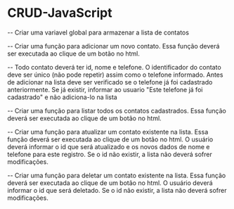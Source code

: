 # CRUD-JavaScript

-- Criar uma variavel global para armazenar a lista de contatos

-- Criar uma função para adicionar um novo contato. Essa função deverá ser executada ao clique de um botão no html.

-- Todo contato deverá ter id, nome e telefone. O identificador do contato deve ser único (não pode repetir) assim como o telefone informado. Antes de adicionar na lista deve ser verificado se o telefone já foi cadastrado anteriormente. Se já existir, informar ao usuario "Este telefone já foi cadastrado" e não adiciona-lo na lista

-- Criar uma função para listar todos os contatos cadastrados. Essa função deverá ser executada ao clique de um botão no html.

-- Criar uma função para atualizar um contato existente na lista. Essa função deverá ser executada ao clique de um botão no html. O usuário deverá informar o id que será atualizado e os novos dados de nome e telefone para este registro. Se o id não existir, a lista não deverá sofrer modificações.

-- Criar uma função para deletar um contato existente na lista. Essa função deverá ser executada ao clique de um botão no html. O usuário deverá informar o id que será deletado. Se o id não existir, a lista não deverá sofrer modificações.

